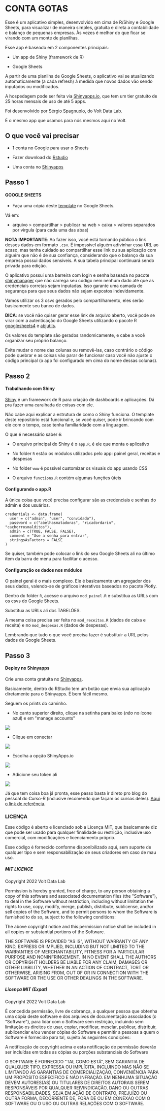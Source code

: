 # CONTA GOTAS

Esse é um aplicativo simples, desenvolvido em cima de R/Shiny e Google Sheets, para visualizar de maneira simples, gratuita e direta a contabilidade e balanço de pequenas empresas. Às vezes é melhor do que ficar se virando com um monte de planilhas.

Esse app é baseado em 2 componentes principais: 

* Um app de Shiny (framework de R)

* Google Sheets

A partir de uma planilha de Google Sheets, o aplicativo vai se atualizando automaticamente (a cada refresh) à medida que novos dados vão sendo inputados ou modificados.

A hospedagem pode ser feita via [Shinyapps.io](https://www.shinyapps.io), que tem um tier gratuito de 25 horas mensais de uso de até 5 apps.

Foi desenvolvido por [Sérgio Spagnuolo](https://twitter.com/sergiospagnuolo), do Volt Data Lab.

É o mesmo app que usamos para nós mesmos aqui no Volt.

## O que você vai precisar

* 1 conta no Google para usar o Sheets

* Fazer download do [Rstudio](https://posit.co/download/rstudio-desktop/)

* Uma conta no [Shinyapps](https://www.shinyapps.io)

## Passo 1
#### GOOGLE SHEETS

* Faça uma cópia deste [template](https://docs.google.com/spreadsheets/d/12QRBFa-8U6QHoX7DOj3e_o1Ef7n-BTFklMPOP9qEFUc/edit#gid=1797569613) no Google Sheets. 

Vá em:

* arquivo > compartilhar > publicar na web > caixa > valores separados por vírgula (para cada uma das abas)

**NOTA IMPORTANTE**: Ao fazer isso, você está tornando público o link desses dados em formato `.csv`. É impossível alguém adivinhar essa URL ao acaso, mas tenha cuidado ao compartilhar esse link ou sua aplicação com alguém que não é de sua confiança, considerando que o balanço da sua empresa possui dados sensíveis. A sua tabela principal continuará sendo privada para edição. 

O aplicativo possui uma barreira com login e senha baseada no pacote [shinymanager](https://datastorm-open.github.io/shinymanager/) que não carrega seu código nem nenhum dado até que as credenciais corretas sejam inputadas. Isso garante uma camada de segurança para que seus dados não sejam expostos indevidamente.

Vamos utilizar os 3 csvs gerados pelo compartilhamento, eles serão basicamente seu banco de dados.

**DICA**: se você não quiser gerar esse link de arquivo aberto, você pode se virar com a autenticação do Google Sheets utilizando o pacote R [googlesheets4](https://googlesheets4.tidyverse.org) e [abjutils](https://github.com/abjur/abjutils).

Os valores do template são gerados randomicamente, e cabe a você organizar seu próprio balanço.

Evite mudar o nome das colunas ou removê-las, caso contrário o código pode quebrar e as coisas vão parar de funcionar caso você não ajuste o código principal (o app foi configurado em cima do nome dessas colunas).

## Passo 2
#### Trabalhando com Shiny

[Shiny](https://shiny.rstudio.com) é um framework de R para criação de dashboards e aplicações. Dá pra fazer uma caralhada de coisas com ele.

Não cabe aqui explicar a estrutura de como o Shiny funciona. O template deste repositório está funcional e, se você quiser, pode ir brincando com ele com o tempo, caso tenha familiaridade com a linguagem. 

O que é necessário saber é: 

* O arquivo principal do Shiny é o `app.R`, é ele que monta o aplicativo

* No folder `R` estão os módulos utilizados pelo app: painel geral, receitas e despesas

* No folder `www` é possível customizar os visuais do app usando CSS

* O arquivo `functions.R` contém algumas funções úteis

#### Configurando o app.R

A única coisa que você precisa configurar são as credenciais e senhas do admin e dos usuários.

```
credentials <- data.frame(
  user = c("admin", "user", "convidado"),
  password = c("abelhasmatadoras", "ricadordarin", "cachorrosmalditos"),
  admin = c(TRUE, FALSE, FALSE),
  comment = "Use a senha para entrar",
  stringsAsFactors = FALSE
)
```

Se quiser, também pode colocar o link do seu Google Sheets ali no último ítem da barra de menu para facilitar o acesso.

#### Configuração os dados nos módulos

O painel geral é o mais complexo. Ele é basicamente um agregador dos seus dados, valendo-se de gráficos interativos baseados no pacote Plotly. 

Dentro do folder `R`, acesse o arquivo `mod_painel.R` e substitua as URLs com os csvs do Google Sheets. 

Substitua as URLs ali dos TABELÕES.

A mesma coisa precisa ser feita no `mod_receitas.R` (dados de caixa e receita) e no `mod_despesas.R` (dados de despesas). 

Lembrando que tudo o que você precisa fazer é substituir a URL pelos dados de Google Sheets.

## Passo 3
#### Deploy no Shinyapps

Crie uma conta gratuita no [Shinyapps](https://www.shinyapps.io).

Basicamente, dentro do RStudio tem um botão que envia sua aplicação diretamente para o Shinyapps. É bem fácil mesmo. 

Seguem os prints do caminho.

* No canto superior direito, clique na setinha para baixo (_não_ no ícone azul) e em "manage accounts"

![](https://github.com/voltdatalab/nucleo-imagens/blob/main/graficos-site/Captura%20de%20Tela%202022-11-24%20às%2001.12.03.png?raw=true)

* Clique em conectar 

![](https://github.com/voltdatalab/nucleo-imagens/blob/main/graficos-site/newimg.png?raw=true)

* Escolha a opção ShinyApps.io

![](https://github.com/voltdatalab/nucleo-imagens/blob/main/graficos-site/Captura%20de%20Tela%202022-11-24%20às%2001.12.21.png?raw=true)

* Adicione seu token ali

![](https://github.com/voltdatalab/nucleo-imagens/blob/main/graficos-site/Captura%20de%20Tela%202022-11-24%20às%2001.12.31.png?raw=true)

Já que tem coisa boa já pronta, esse passo basta ir direto pro blog do pessoal do Curso-R (inclusive recomendo que façam os cursos deles). [Aqui o link de referência](https://blog.curso-r.com/posts/2020-06-18-shinyappsio/).

### LICENÇA 

Esse código é aberto e licenciado sob a Licença MIT, que basicamente diz que pode ser usado para qualquer finalidade ou restrição, inclusive uso comercial, com modificações e licenciamento próprio. 

Esse código é fornecido conforme disponibilizado aqui, sem suporte de qualquer tipo e sem responsabilização de seus criadores em caso de mau uso.

##### MIT LICENCE

Copyright 2022 Volt Data Lab

Permission is hereby granted, free of charge, to any person obtaining a copy of this software and associated documentation files (the "Software"), to deal in the Software without restriction, including without limitation the rights to use, copy, modify, merge, publish, distribute, sublicense, and/or sell copies of the Software, and to permit persons to whom the Software is furnished to do so, subject to the following conditions:

The above copyright notice and this permission notice shall be included in all copies or substantial portions of the Software.

THE SOFTWARE IS PROVIDED "AS IS", WITHOUT WARRANTY OF ANY KIND, EXPRESS OR IMPLIED, INCLUDING BUT NOT LIMITED TO THE WARRANTIES OF MERCHANTABILITY, FITNESS FOR A PARTICULAR PURPOSE AND NONINFRINGEMENT. IN NO EVENT SHALL THE AUTHORS OR COPYRIGHT HOLDERS BE LIABLE FOR ANY CLAIM, DAMAGES OR OTHER LIABILITY, WHETHER IN AN ACTION OF CONTRACT, TORT OR OTHERWISE, ARISING FROM, OUT OF OR IN CONNECTION WITH THE SOFTWARE OR THE USE OR OTHER DEALINGS IN THE SOFTWARE.

##### Licença MIT (Expat)

Copyright 2022 Volt Data Lab

É concedida permissão, livre de cobrança, a qualquer pessoa que obtenha uma cópia deste software e dos arquivos de documentação associados (o "Software"), para lidar com o Software sem restrição, incluindo sem limitação os direitos de usar, copiar, modificar, mesclar, publicar, distribuir, sublicenciar e/ou vender cópias do Software e permitir a pessoas a quem o Software é fornecido para tal, sujeito às seguintes condições:

A notificação de copyright acima e esta notificação de permissão deverão ser incluídas em todas as cópias ou porções substanciais do Software

O SOFTWARE É FORNECIDO "TAL COMO ESTÁ", SEM GARANTIA DE QUALQUER TIPO, EXPRESSA OU IMPLÍCITA, INCLUINDO MAS NÃO SE LIMITANDO ÀS GARANTIAS DE COMERCIALIZAÇÃO, CONVENIÊNCIA PARA UM PROPÓSITO ESPECÍFICO E NÃO INFRAÇÃO. EM NENHUMA SITUAÇÃO DEVEM AUTORES(AS) OU TITULARES DE DIREITOS AUTORAIS SEREM RESPONSÁVEIS POR QUALQUER REIVINDICAÇÃO, DANO OU OUTRAS RESPONSABILIDADES, SEJA EM AÇÃO DE CONTRATO, PREJUÍZO OU OUTRA FORMA, DECORRENTE DE, FORA DE OU EM CONEXÃO COM O SOFTWARE OU O USO OU OUTRAS RELAÇÕES COM O SOFTWARE.